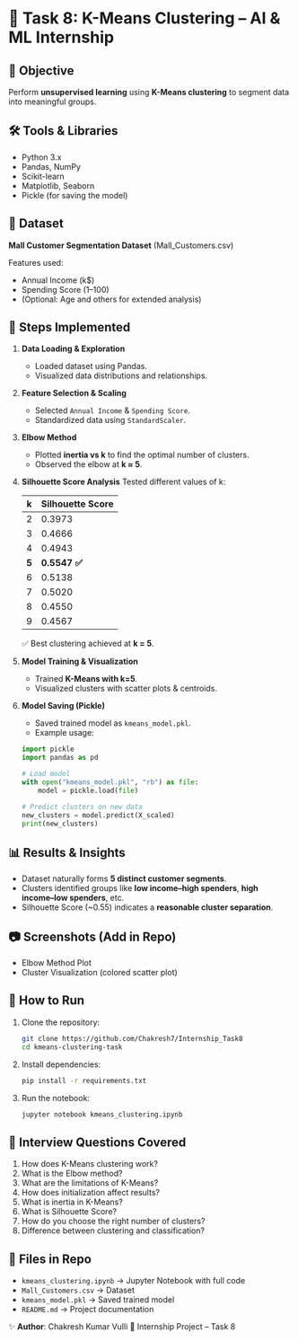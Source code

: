 # 🧩 Task 8: K-Means Clustering – AI & ML Internship

## 📌 Objective

Perform **unsupervised learning** using **K-Means clustering** to segment data into meaningful groups.

## 🛠️ Tools & Libraries

* Python 3.x
* Pandas, NumPy
* Scikit-learn
* Matplotlib, Seaborn
* Pickle (for saving the model)

## 📂 Dataset

**Mall Customer Segmentation Dataset** (Mall_Customers.csv)

Features used:

* Annual Income (k$)
* Spending Score (1–100)
* (Optional: Age and others for extended analysis)

## 📖 Steps Implemented

1. **Data Loading & Exploration**

   * Loaded dataset using Pandas.
   * Visualized data distributions and relationships.

2. **Feature Selection & Scaling**

   * Selected `Annual Income` & `Spending Score`.
   * Standardized data using `StandardScaler`.

3. **Elbow Method**

   * Plotted **inertia vs k** to find the optimal number of clusters.
   * Observed the elbow at **k ≈ 5**.

4. **Silhouette Score Analysis**
   Tested different values of k:

   | k     | Silhouette Score |
   | ----- | ---------------- |
   | 2     | 0.3973           |
   | 3     | 0.4666           |
   | 4     | 0.4943           |
   | **5** | **0.5547 ✅**     |
   | 6     | 0.5138           |
   | 7     | 0.5020           |
   | 8     | 0.4550           |
   | 9     | 0.4567           |

   ✅ Best clustering achieved at **k = 5**.

5. **Model Training & Visualization**

   * Trained **K-Means with k=5**.
   * Visualized clusters with scatter plots & centroids.

6. **Model Saving (Pickle)**

   * Saved trained model as `kmeans_model.pkl`.
   * Example usage:

   ```python
   import pickle
   import pandas as pd

   # Load model
   with open("kmeans_model.pkl", "rb") as file:
       model = pickle.load(file)

   # Predict clusters on new data
   new_clusters = model.predict(X_scaled)
   print(new_clusters)
   ```

## 📊 Results & Insights

* Dataset naturally forms **5 distinct customer segments**.
* Clusters identified groups like **low income–high spenders**, **high income–low spenders**, etc.
* Silhouette Score (~0.55) indicates a **reasonable cluster separation**.

## 📷 Screenshots (Add in Repo)

* Elbow Method Plot
* Cluster Visualization (colored scatter plot)

## 📌 How to Run

1. Clone the repository:

   ```bash
   git clone https://github.com/Chakresh7/Internship_Task8
   cd kmeans-clustering-task
   ```
2. Install dependencies:

   ```bash
   pip install -r requirements.txt
   ```
3. Run the notebook:

   ```bash
   jupyter notebook kmeans_clustering.ipynb
   ```

## 🙋 Interview Questions Covered

1. How does K-Means clustering work?
2. What is the Elbow method?
3. What are the limitations of K-Means?
4. How does initialization affect results?
5. What is inertia in K-Means?
6. What is Silhouette Score?
7. How do you choose the right number of clusters?
8. Difference between clustering and classification?

## 📌 Files in Repo

* `kmeans_clustering.ipynb` → Jupyter Notebook with full code
* `Mall_Customers.csv` → Dataset
* `kmeans_model.pkl` → Saved trained model
* `README.md` → Project documentation

✨ **Author**: Chakresh Kumar Vulli
📅 Internship Project – Task 8

